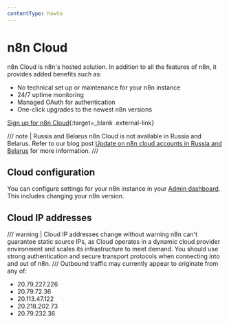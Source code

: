 ```yaml
---
contentType: howto
---
```


# n8n Cloud

n8n Cloud is n8n's hosted solution. In addition to all the features of n8n, it provides added benefits such as:

- No technical set up or maintenance for your n8n instance
- 24/7 uptime monitoring
- Managed OAuth for authentication
- One-click upgrades to the newest n8n versions

[Sign up for n8n Cloud](https://www.n8n.cloud/){:target=_blank .external-link}

/// note | Russia and Belarus
n8n Cloud is not available in Russia and Belarus. Refer to our blog post [Update on n8n cloud accounts in Russia and Belarus](https://n8n.io/blog/update-on-n8n-cloud-accounts-in-russia-and-belarus/) for more information.
///
## Cloud configuration

You can configure settings for your n8n instance in your [Admin dashboard](/cloud-admin-dashboard/). This includes changing your n8n version.


## Cloud IP addresses

/// warning | Cloud IP addresses change without warning
n8n can't guarantee static source IPs, as Cloud operates in a dynamic cloud provider environment and scales its infrastructure to meet demand. You should use strong authentication and secure transport protocols when connecting into and out of n8n.
///
Outbound traffic may currently appear to originate from any of:

* 20.79.227.226
* 20.79.72.36
* 20.113.47.122
* 20.218.202.73
* 20.79.232.36

